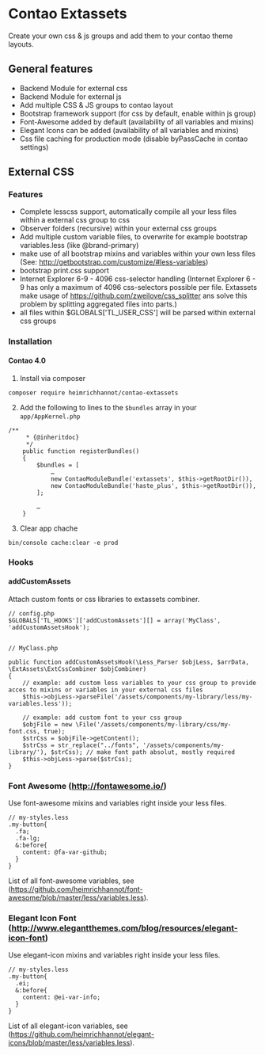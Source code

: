 # Contao Extassets

Create your own css & js groups and add them to your contao theme layouts.

## General features
- Backend Module for external css
- Backend Module for external js 
- Add multiple CSS & JS groups to contao layout 
- Bootstrap framework support (for css by default, enable within js group)
- Font-Awesome added by default (availability of all variables and mixins)
- Elegant Icons can be added (availability of all variables and mixins)
- Css file caching for production mode (disable byPassCache in contao settings)

## External CSS

### Features
- Complete lesscss support, automatically compile all your less files within a external css group to css
- Observer folders (recursive) within your external css groups
- Add multiple custom variable files, to overwrite for example bootstrap variables.less (like @brand-primary)
- make use of all bootstrap mixins and variables within your own less files (See: http://getbootstrap.com/customize/#less-variables)
- bootstrap print.css support
- Internet Explorer 6-9 - 4096 css-selector handling (Internet Explorer 6 - 9 has only a maximum of 4096 css-selectors possible per file. Extassets make usage of https://github.com/zweilove/css_splitter ans solve this problem by splitting aggregated files into parts.)
- all files within $GLOBALS['TL_USER_CSS'] will be parsed within external css groups

### Installation

#### Contao 4.0

1. Install via composer

```
composer require heimrichhannot/contao-extassets
```

2. Add the following to lines to the `$bundles` array in your `app/AppKernel.php` 

```
/**
     * {@inheritdoc}
     */
    public function registerBundles()
    {
        $bundles = [
            …
            new ContaoModuleBundle('extassets', $this->getRootDir()),
            new ContaoModuleBundle('haste_plus', $this->getRootDir()),
        ];

        …
    }
```

3. Clear app chache
 
```
bin/console cache:clear -e prod
```



### Hooks

#### addCustomAssets

Attach custom fonts or css libraries to extassets combiner. 

```
// config.php
$GLOBALS['TL_HOOKS']['addCustomAssets'][] = array('MyClass', 'addCustomAssetsHook');


// MyClass.php

public function addCustomAssetsHook(\Less_Parser $objLess, $arrData, \ExtAssets\ExtCssCombiner $objCombiner)
{
    // example: add custom less variables to your css group to provide acces to mixins or variables in your external css files
    $this->objLess->parseFile('/assets/components/my-library/less/my-variables.less'));
    
    // example: add custom font to your css group
    $objFile = new \File('/assets/components/my-library/css/my-font.css, true);
    $strCss = $objFile->getContent();
    $strCss = str_replace("../fonts", '/assets/components/my-library/'), $strCss); // make font path absolut, mostly required
    $this->objLess->parse($strCss);
}

```

### Font Awesome (http://fontawesome.io/)

Use font-awesome mixins and variables right inside your less files.

```
// my-styles.less
.my-button{
  .fa;
  .fa-lg;
  &:before{
    content: @fa-var-github;
  }
}
```

List of all font-awesome variables, see (https://github.com/heimrichhannot/font-awesome/blob/master/less/variables.less). 


### Elegant Icon Font (http://www.elegantthemes.com/blog/resources/elegant-icon-font)

Use elegant-icon mixins and variables right inside your less files.

```
// my-styles.less
.my-button{
  .ei;
  &:before{
    content: @ei-var-info;
  }
}
```

List of all elegant-icon variables, see (https://github.com/heimrichhannot/elegant-icons/blob/master/less/variables.less). 